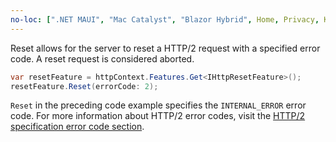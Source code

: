 ```yaml
---
no-loc: [".NET MAUI", "Mac Catalyst", "Blazor Hybrid", Home, Privacy, Kestrel, appsettings.json, "ASP.NET Core Identity", cookie, Cookie, Blazor, "Blazor Server", "Blazor WebAssembly", "Identity", "Let's Encrypt", Razor, SignalR]
---
```

Reset allows for the server to reset a HTTP/2 request with a specified error code. A reset request is considered aborted.

```csharp
var resetFeature = httpContext.Features.Get<IHttpResetFeature>();
resetFeature.Reset(errorCode: 2);
```

`Reset` in the preceding code example specifies the `INTERNAL_ERROR` error code. For more information about HTTP/2 error codes, visit the [HTTP/2 specification error code section](https://tools.ietf.org/html/rfc7540#page-50).